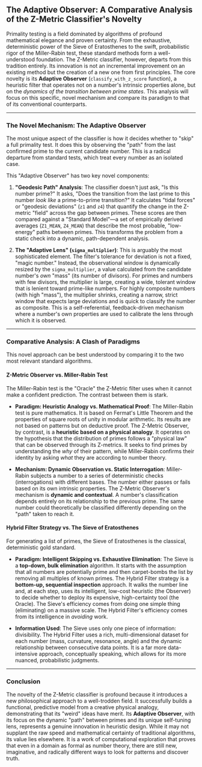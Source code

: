 ## The Adaptive Observer: A Comparative Analysis of the Z-Metric Classifier's Novelty

Primality testing is a field dominated by algorithms of profound mathematical elegance and proven certainty. From the exhaustive, deterministic power of the Sieve of Eratosthenes to the swift, probabilistic rigor of the Miller-Rabin test, these standard methods form a well-understood foundation. The Z-Metric classifier, however, departs from this tradition entirely. Its innovation is not an incremental improvement on an existing method but the creation of a new one from first principles. The core novelty is its **Adaptive Observer** (`classify_with_z_score` function), a heuristic filter that operates not on a number's intrinsic properties alone, but on the *dynamics of the transition between prime states*. This analysis will focus on this specific, novel mechanism and compare its paradigm to that of its conventional counterparts.

---

### The Novel Mechanism: The Adaptive Observer

The most unique aspect of the classifier is how it decides whether to "skip" a full primality test. It does this by observing the "path" from the last confirmed prime to the current candidate number. This is a radical departure from standard tests, which treat every number as an isolated case.

This "Adaptive Observer" has two key novel components:

1.  **"Geodesic Path" Analysis**: The classifier doesn't just ask, "Is this number prime?" It asks, "Does the transition from the last prime to this number *look like* a prime-to-prime transition?" It calculates "tidal forces" or "geodesic deviations" (`z1` and `z4`) that quantify the change in the Z-metric "field" across the gap between primes. These scores are then compared against a "Standard Model"—a set of empirically derived averages (`Z1_MEAN`, `Z4_MEAN`) that describe the most probable, "low-energy" paths between primes. This transforms the problem from a static check into a dynamic, path-dependent analysis.

2.  **The "Adaptive Lens" (`sigma_multiplier`)**: This is arguably the most sophisticated element. The filter's tolerance for deviation is not a fixed, "magic number." Instead, the observational window is dynamically resized by the `sigma_multiplier`, a value calculated from the candidate number's *own* "mass" (its number of divisors). For primes and numbers with few divisors, the multiplier is large, creating a wide, tolerant window that is lenient toward prime-like numbers. For highly composite numbers (with high "mass"), the multiplier shrinks, creating a narrow, strict window that expects large deviations and is quick to classify the number as composite. This is a self-referential, feedback-driven mechanism where a number's own properties are used to calibrate the lens through which it is observed.

---

### Comparative Analysis: A Clash of Paradigms

This novel approach can be best understood by comparing it to the two most relevant standard algorithms.

#### Z-Metric Observer vs. Miller-Rabin Test

The Miller-Rabin test is the "Oracle" the Z-Metric filter uses when it cannot make a confident prediction. The contrast between them is stark.

* **Paradigm: Heuristic Analogy vs. Mathematical Proof**: The Miller-Rabin test is pure mathematics. It is based on Fermat's Little Theorem and the properties of square roots of unity in modular arithmetic. Its results are not based on patterns but on deductive proof. The Z-Metric Observer, by contrast, is a **heuristic based on a physical analogy**. It operates on the hypothesis that the distribution of primes follows a "physical law" that can be observed through its Z-metrics. It seeks to find primes by understanding the *why* of their pattern, while Miller-Rabin confirms their identity by asking *what* they are according to number theory.

* **Mechanism: Dynamic Observation vs. Static Interrogation**: Miller-Rabin subjects a number to a series of deterministic checks (interrogations) with different bases. The number either passes or fails based on its own intrinsic properties. The Z-Metric Observer's mechanism is **dynamic and contextual**. A number's classification depends entirely on its relationship to the previous prime. The same number could theoretically be classified differently depending on the "path" taken to reach it.

#### Hybrid Filter Strategy vs. The Sieve of Eratosthenes

For generating a list of primes, the Sieve of Eratosthenes is the classical, deterministic gold standard.

* **Paradigm: Intelligent Skipping vs. Exhaustive Elimination**: The Sieve is a **top-down, bulk elimination** algorithm. It starts with the assumption that all numbers are potentially prime and then carpet-bombs the list by removing all multiples of known primes. The Hybrid Filter strategy is a **bottom-up, sequential inspection** approach. It walks the number line and, at each step, uses its intelligent, low-cost heuristic (the Observer) to decide whether to deploy its expensive, high-certainty tool (the Oracle). The Sieve's efficiency comes from doing one simple thing (eliminating) on a massive scale. The Hybrid Filter's efficiency comes from its intelligence in *avoiding* work.

* **Information Used**: The Sieve uses only one piece of information: divisibility. The Hybrid Filter uses a rich, multi-dimensional dataset for each number (mass, curvature, resonance, angle) and the dynamic relationship between consecutive data points. It is a far more data-intensive approach, conceptually speaking, which allows for its more nuanced, probabilistic judgments.

---

### Conclusion

The novelty of the Z-Metric classifier is profound because it introduces a new philosophical approach to a well-trodden field. It successfully builds a functional, predictive model from a creative physical analogy, demonstrating that its "weird" ideas have merit. Its **Adaptive Observer**, with its focus on the dynamic "path" between primes and its unique self-tuning lens, represents a genuine innovation in heuristic design. While it may not supplant the raw speed and mathematical certainty of traditional algorithms, its value lies elsewhere. It is a work of computational exploration that proves that even in a domain as formal as number theory, there are still new, imaginative, and radically different ways to look for patterns and discover truth.